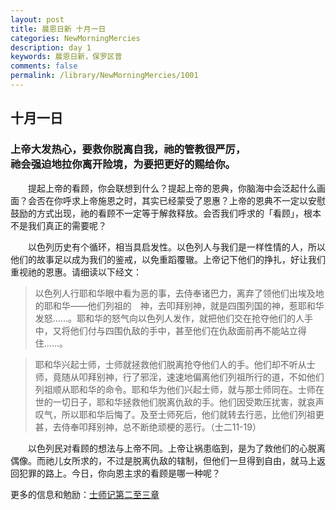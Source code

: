```yaml
---
layout: post
title: 晨恩日新 十月一日
categories: NewMorningMercies
description: day 1
keywords: 晨恩日新，保罗区普
comments: false
permalink: /library/NewMorningMercies/1001
---
```


## 十月一日

### 上帝大发热心，要救你脱离自我，祂的管教很严厉， <br> 祂会强迫地拉你离开险境，为要把更好的赐给你。

&emsp;&emsp;提起上帝的看顾，你会联想到什么？提起上帝的恩典，你脑海中会泛起什么画面？会否在你呼求上帝施恩之时，其实已经蒙受了恩惠？上帝的恩典不一定以安慰鼓励的方式出现，祂的看顾不一定等于解救释放。会否我们呼求的「看顾」，根本不是我们真正的需要呢？

&emsp;&emsp;以色列历史有个循环，相当具启发性。以色列人与我们是一样性情的人，所以他们的故事足以成为我们的鉴戒，以免重蹈覆辙。上帝记下他们的挣扎，好让我们重视祂的恩惠。请细读以下经文：

> 以色列人行耶和华眼中看为恶的事，去侍奉诸巴力，离弃了领他们出埃及地的耶和华——他们列祖的　神，去叩拜别神，就是四围列国的神，惹耶和华发怒……。耶和华的怒气向以色列人发作，就把他们交在抢夺他们的人手中，又将他们付与四围仇敌的手中，甚至他们在仇敌面前再不能站立得住……。

> 耶和华兴起士师，士师就拯救他们脱离抢夺他们人的手。他们却不听从士师，竟随从叩拜别神，行了邪淫，速速地偏离他们列祖所行的道，不如他们列祖顺从耶和华的命令。耶和华为他们兴起士师，就与那士师同在。士师在世的一切日子，耶和华拯救他们脱离仇敌的手。他们因受欺压扰害，就哀声叹气，所以耶和华后悔了。及至士师死后，他们就转去行恶，比他们列祖更甚，去侍奉叩拜别神，总不断绝顽梗的恶行。（士二11-19）

&emsp;&emsp;以色列民对看顾的想法与上帝不同。上帝让祸患临到，是为了救他们的心脱离偶像。而祂儿女所求的，不过是脱离仇敌的辖制，但他们一旦得到自由，就马上返回犯罪的路上。今日，你向恩主求的看顾是哪一种呢？

更多的信息和勉励：[士师记第二至三章]()
